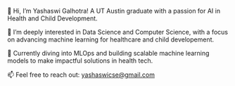 👋 Hi, I’m Yashaswi Galhotra! A UT Austin graduate with a passion for AI in Health and Child Development.

👀 I’m deeply interested in Data Science and Computer Science, with a focus on advancing machine learning for healthcare and child developement.

🌱 Currently diving into MLOps and building scalable machine learning models to make impactful solutions in health tech.

📫 Feel free to reach out: yashaswicse@gmail.com
